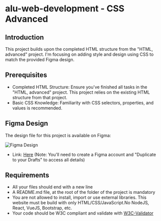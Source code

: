 # alu-web-development - CSS Advanced

## Introduction

This project builds upon the completed HTML structure from the "HTML, advanced" project. I'm focusing on adding style and design using CSS to match the provided Figma design.

## Prerequisites

- Completed HTML Structure: Ensure you've finished all tasks in the "HTML, advanced" project. This project relies on the existing HTML structure from that project.
- Basic CSS Knowledge: Familiarity with CSS selectors, properties, and values is recommended.

## Figma Design

The design file for this project is available on Figma:

![Figma Design](image.png)

- Link: [Here](https://intranet.aluswe.com/rltoken/AvebjcsZhQIMt3DsN_fiZA) (Note: You'll need to create a Figma account and "Duplicate to your Drafts" to access all details)

## Requirements

- All your files should end with a new line
- A README.md file, at the root of the folder of the project is mandatory
- You are not allowed to install, import or use external libraries. This website must be build with only HTML/CSS/JavaScript.No NodeJS, React, VueJS, Bootstrap, etc.
- Your code should be W3C compliant and validate with [W3C-Validator](https://intranet.aluswe.com/rltoken/Dzwkd63Mmcw7FNXDmnGTsg)
